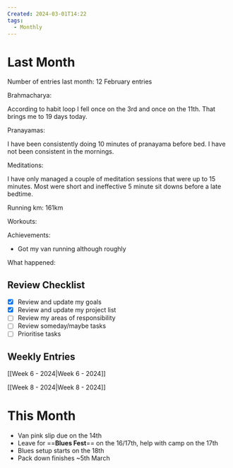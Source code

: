 ```yaml
---
Created: 2024-03-01T14:22
tags:
  - Monthly
---
```

# Last Month

Number of entries last month: 12 February entries

Brahmacharya:

According to habit loop I fell once on the 3rd and once on the 11th. That brings me to 19 days today.

Pranayamas:

I have been consistently doing 10 minutes of pranayama before bed. I have not been consistent in the mornings.

Meditations:

I have only managed a couple of meditation sessions that were up to 15 minutes. Most were short and ineffective 5 minute sit downs before a late bedtime.

Running km: 161km

Workouts:

Achievements:

- Got my van running although roughly

What happened:

## Review Checklist

- [x] Review and update my goals
- [x] Review and update my project list
- [ ] Review my areas of responsibility
- [ ] Review someday/maybe tasks
- [ ] Prioritise tasks

## Weekly Entries

[[Week 6 - 2024|Week 6 - 2024]]

[[Week 8 - 2024|Week 8 - 2024]]

# This Month

- Van pink slip due on the 14th
- Leave for ==**Blues Fest**== on the 16/17th, help with camp on the 17th
- Blues setup starts on the 18th
- Pack down finishes ~5th March